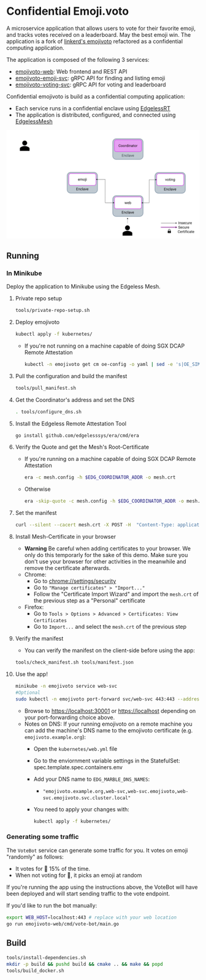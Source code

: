 # Confidential Emoji.voto

A microservice application that allows users to vote for their favorite emoji,
and tracks votes received on a leaderboard. May the best emoji win.
The application is a fork of [linkerd's emojivoto](https://github.com/BuoyantIO/emojivoto) refactored as a confidential computing application.

The application is composed of the following 3 services:

* [emojivoto-web](emojivoto-web/): Web frontend and REST API
* [emojivoto-emoji-svc](emojivoto-emoji-svc/): gRPC API for finding and listing emoji
* [emojivoto-voting-svc](emojivoto-voting-svc/): gRPC API for voting and leaderboard

Confidential emojivoto is build as a confidential computing application:
* Each service runs in a confidential enclave using [EdgelessRT](https://www.edgeless.systems/)
* The application is distributed, configured, and connected using [EdgelessMesh](https://www.edgeless.systems/)

![Emojivoto Topology](assets/emojivoto-topology.gif "Emojivoto Topology")

## Running

### In Minikube

Deploy the application to Minikube using the Edgeless Mesh.

1. Private repo setup

    ```bash
    tools/private-repo-setup.sh
    ```

1. Deploy emojivoto

    ```bash
    kubectl apply -f kubernetes/
    ```

    * If you're not running on a machine capable of doing SGX DCAP Remote Attestation

        ```bash
        kubectl -n emojivoto get cm oe-config -o yaml | sed -e 's|OE_SIMULATION: "0"|OE_SIMULATION: "1"|' | kubectl apply -f -
        ```

1. Pull the configuration and build the manifest

    ```bash
    tools/pull_manifest.sh
    ```

1. Get the Coordinator's address and set the DNS

    ```bash
    . tools/configure_dns.sh
    ```

1. Install the Edgeless Remote Attestation Tool

    ```bash
    go install github.com/edgelesssys/era/cmd/era
    ```

1. Verify the Quote and get the Mesh's Root-Certificate
    * If you're running on a machine capable of doing SGX DCAP Remote Attestation

        ```bash
        era -c mesh.config -h $EDG_COORDINATOR_ADDR -o mesh.crt
        ```

    * Otherwise

        ```bash
        era -skip-quote -c mesh.config -h $EDG_COORDINATOR_ADDR -o mesh.crt
        ```

1. Set the manifest

    ```bash
    curl --silent --cacert mesh.crt -X POST -H  "Content-Type: application/json" --data-binary @tools/manifest.json "https://$EDG_COORDINATOR_SVC/manifest"
    ```

1. Install Mesh-Certificate in your browser
    * **Warning** Be careful when adding certificates to your browser. We only do this temporarly for the sake of this demo. Make sure you don't use your browser for other activities in the meanwhile and remove the certificate afterwards.
    * Chrome: 
        * Go to <chrome://settings/security>
        * Go to `"Manage certificates" > "Import..."`
        * Follow the "Certificate Import Wizard" and import the `mesh.crt` of the previous step as a "Personal" certificate
    * Firefox:
        * Go to `Tools > Options > Advanced > Certificates: View Certificates`
        * Go to `Import...` and select the `mesh.crt` of the previous step

1. Verify the manifest
    * You can verify the manifest on the client-side before using the app:

    ```bash
    tools/check_manifest.sh tools/manifest.json
    ```

1. Use the app!

    ```bash
    minikube -n emojivoto service web-svc
    #Optional
    sudo kubectl -n emojivoto port-forward svc/web-svc 443:443 --address 0.0.0.0
    ```

    * Browse to [https://localhost:30001](https://localhost:30001) or [https://localhost](https://localhost) depending on your port-forwarding choice above.
    * Notes on DNS: If your running emojivoto on a remote machine you can add the machine's DNS name to the emojivoto certificate (e.g. `emojivoto.example.org`):
        * Open the `kubernetes/web.yml` file
        * Go to the enviornment variable settings in the StatefulSet: spec.template.spec.containers.env
        * Add your DNS name to `EDG_MARBLE_DNS_NAMES`: 
            * `"emojivoto.example.org,web-svc,web-svc.emojivoto,web-svc.emojivoto.svc.cluster.local"`
        * You need to apply your changes with:

            ```bash
            kubectl apply -f kubernetes/
            ```


### Generating some traffic

The `VoteBot` service can generate some traffic for you. It votes on emoji
"randomly" as follows:

- It votes for :doughnut: 15% of the time.
- When not voting for :doughnut:, it picks an emoji at random

If you're running the app using the instructions above, the VoteBot will have
been deployed and will start sending traffic to the vote endpoint.

If you'd like to run the bot manually:

```bash
export WEB_HOST=localhost:443 # replace with your web location
go run emojivoto-web/cmd/vote-bot/main.go
```

## Build

```bash
tools/install-dependencies.sh
mkdir -p build && pushd build && cmake .. && make && popd
tools/build_docker.sh
```
